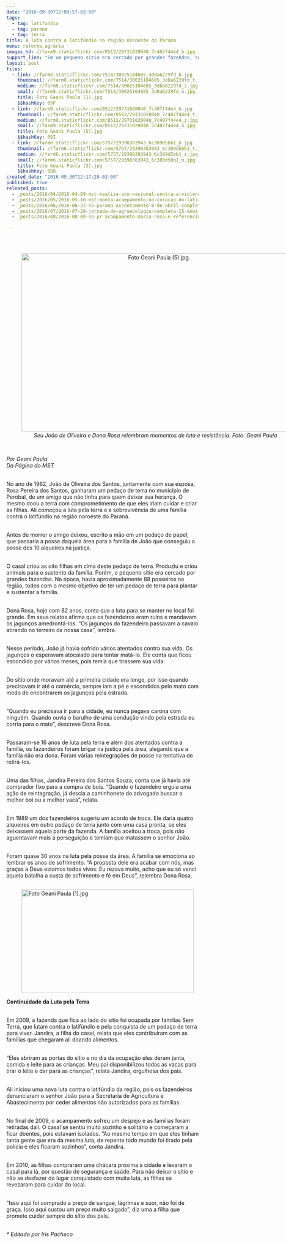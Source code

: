 ```yaml
---
date: "2016-09-30T12:09:57-03:00"
tags:
  - tag: latifundio
  - tag: paraná
  - tag: terra
title: A luta contra o latifúndio na região noroeste do Paraná
menu: reforma agrária
images_hd: //farm9.staticflickr.com/8512/29731020040_7c407f44e4_b.jpg
support_line: "Em um pequeno sitio era cercado por grandes fazendas, seu João de Oliveira e sua família, enfrentou  quase 30 anos de luta pela terra e de sobrevivência contra o latifúndio"
layout: post
files:
  - link: //farm8.staticflickr.com/7514/30025104605_3d8a6229fd_b.jpg
    thumbnail: //farm8.staticflickr.com/7514/30025104605_3d8a6229fd_t.jpg
    medium: //farm8.staticflickr.com/7514/30025104605_3d8a6229fd_z.jpg
    small: //farm8.staticflickr.com/7514/30025104605_3d8a6229fd_n.jpg
    title: Foto Geani Paula (1).jpg
    $$hashKey: 09F
  - link: //farm9.staticflickr.com/8512/29731020040_7c407f44e4_b.jpg
    thumbnail: //farm9.staticflickr.com/8512/29731020040_7c407f44e4_t.jpg
    medium: //farm9.staticflickr.com/8512/29731020040_7c407f44e4_z.jpg
    small: //farm9.staticflickr.com/8512/29731020040_7c407f44e4_n.jpg
    title: Foto Geani Paula (5).jpg
    $$hashKey: 09I
  - link: //farm6.staticflickr.com/5757/29398383943_6c389d5bb1_b.jpg
    thumbnail: //farm6.staticflickr.com/5757/29398383943_6c389d5bb1_t.jpg
    medium: //farm6.staticflickr.com/5757/29398383943_6c389d5bb1_z.jpg
    small: //farm6.staticflickr.com/5757/29398383943_6c389d5bb1_n.jpg
    title: Foto Geani Paula (3).jpg
    $$hashKey: 0B8
created_date: "2016-09-30T12:17:28-03:00"
published: true
releated_posts:
  - _posts/2016/04/2016-04-09-mst-realiza-ato-nacional-contra-a-violencia-em-solidariedade-as-familias-dos-mortos-e-pela-reforma-agraria-em-quedas-do-iguacu.md
  - _posts/2016/05/2016-05-16-mst-monta-acampamento-no-coracao-do-latifundio-gaucho.md
  - _posts/2016/06/2016-06-22-no-parana-assentamento-8-de-abril-completa-19-anos.md
  - _posts/2016/07/2016-07-28-jornada-de-agroecologia-completa-15-anos-e-registra-avancos-na-educacao-no-campo.md
  - _posts/2016/08/2016-08-09-no-pr-acampamento-maria-rosa-e-referencia-em-producao-de-alimentos-saudaveis.md

---
```

<p>&nbsp;</p>

<div style="text-align:center">
<figure class="image" style="display:inline-block"><img alt="Foto Geani Paula (5).jpg" height="467" src="//farm9.staticflickr.com/8512/29731020040_7c407f44e4_b.jpg" width="700" />
<figcaption><em>Seu Jo&atilde;o de Oliveira e Dona Rosa relembram momentos de luta e resist&ecirc;ncia. Foto: Geani Paula</em></figcaption>
</figure>
</div>

<p><br />
<em>Por Geani Paula<br />
Da P&aacute;gina do MST</em></p>

<p><br />
No ano de 1962, Jo&atilde;o de Oliveira dos Santos, juntamente com sua esposa, Rosa Pereira dos Santos, ganharam um peda&ccedil;o de terra no munic&iacute;pio de Perobal, de um amigo que n&atilde;o tinha para quem deixar sua heran&ccedil;a. O mesmo doou a terra com comprometimento de que eles iriam cuidar e criar as filhas. Ali come&ccedil;ou a luta pela terra e a sobreviv&ecirc;ncia de uma fam&iacute;lia contra o latif&uacute;ndio na regi&atilde;o noroeste do Paran&aacute;.</p>

<p><br />
Antes de morrer o amigo deixou, escrito a m&atilde;o em um peda&ccedil;o de papel, que passaria a posse daquela &aacute;rea para a fam&iacute;lia de Jo&atilde;o que conseguiu a posse dos 10 alqueires na justi&ccedil;a.</p>

<p><br />
O casal criou as oito filhas em cima deste peda&ccedil;o de terra. Produziu e criou animais para o sustento da fam&iacute;lia. Por&eacute;m, o pequeno sitio era cercado por grandes fazendas. Na &eacute;poca, havia aproximadamente 88 posseiros na regi&atilde;o, todos com o mesmo objetivo de ter um peda&ccedil;o de terra para plantar e sustentar a fam&iacute;lia.</p>

<p><br />
Dona Rosa, hoje com 82 anos, conta que a luta para se manter no local foi grande. Em seus relatos afirma que os fazendeiros eram ruins e mandavam os jagun&ccedil;os amedront&aacute;-los. &ldquo;Os jagun&ccedil;os do fazendeiro passavam a cavalo atirando no terreiro da nossa casa&rdquo;, lembra.</p>

<p><br />
Nesse per&iacute;odo, Jo&atilde;o j&aacute; havia sofrido v&aacute;rios atentados contra sua vida. Os jagun&ccedil;os o esperavam atocaiado para tentar mat&aacute;-lo. Ele conta que ficou escondido por v&aacute;rios meses, pois temia que tirassem sua vida.</p>

<p><br />
Do s&iacute;tio onde moravam at&eacute; a primeira cidade era longe, por isso quando precisavam ir at&eacute; o com&eacute;rcio, sempre iam a p&eacute; e escondidos pelo mato com medo de encontrarem os jagun&ccedil;os pela estrada.</p>

<p><br />
&ldquo;Quando eu precisava ir para a cidade, eu nunca pegava carona com ningu&eacute;m. Quando ouvia o barulho de uma condu&ccedil;&atilde;o vindo pela estrada eu corria para o mato&rdquo;, descreve Dona Rosa.</p>

<p><br />
Passaram-se 16 anos de luta pela terra e al&eacute;m dos atentados contra a fam&iacute;lia, os fazendeiros foram brigar na justi&ccedil;a pela &aacute;rea, alegando que a fam&iacute;lia n&atilde;o era dona. Foram v&aacute;rias reintegra&ccedil;&otilde;es de posse na tentativa de retir&aacute;-los.</p>

<p><br />
Uma das filhas, Jandira Pereira dos Santos Souza, conta que j&aacute; havia at&eacute; comprador fixo para a compra de bois. &ldquo;Quando o fazendeiro erguia uma a&ccedil;&atilde;o de reintegra&ccedil;&atilde;o, j&aacute; descia a caminhonete do advogado buscar o melhor boi ou a melhor vaca&rdquo;, relata.</p>

<p><br />
Em 1989 um dos fazendeiros sugeriu um acordo de troca. Ele daria quatro alqueires em outro peda&ccedil;o de terra junto com uma casa pronta, se eles deixassem aquela parte da fazenda. A fam&iacute;lia aceitou a troca, pois n&atilde;o aguentavam mais a persegui&ccedil;&atilde;o e temiam que matassem o senhor Jo&atilde;o.</p>

<p><br />
Foram quase 30 anos na luta pela posse da &aacute;rea. A fam&iacute;lia se emociona ao lembrar os anos de sofrimento. &ldquo;A proposta dele era acabar com n&oacute;s, mas gra&ccedil;as a Deus estamos todos vivos. Eu rezava muito, acho que eu s&oacute; venci aquela batalha a custa de sofrimento e f&eacute; em Deus&rdquo;, relembra Dona Rosa.</p>

<figure class="image" style="float:left"><img alt="Foto Geani Paula (1).jpg" height="271" src="//farm8.staticflickr.com/7514/30025104605_3d8a6229fd_b.jpg" width="450" />
<figcaption></figcaption>
</figure>

<p><br />
<strong>Continuidade da Luta pela Terra</strong></p>

<p><br />
Em 2009, a fazenda que fica ao lado do s&iacute;tio foi ocupada por fam&iacute;lias Sem Terra, que lutam contra o latif&uacute;ndio e pela conquista de um peda&ccedil;o de terra para viver. Jandira, a filha do casal, relata que eles contribu&iacute;ram com as fam&iacute;lias que chegaram ali doando alimentos.</p>

<p><br />
&ldquo;Eles abriram as portas do s&iacute;tio e no dia da ocupa&ccedil;&atilde;o eles deram janta, comida e leite para as crian&ccedil;as. Meu pai disponibilizou todas as vacas para tirar o leite e dar para as crian&ccedil;as&rdquo;, relata Jandira, orgulhosa dos pais.</p>

<p><br />
Ali iniciou uma nova luta contra o latif&uacute;ndio da regi&atilde;o, pois os fazendeiros denunciaram o senhor Jo&atilde;o para a Secretaria de Agricultura e Abastecimento por ceder alimentos n&atilde;o autorizados para as fam&iacute;lias.</p>

<p><br />
No final de 2009, o acampamento sofreu um despejo e as fam&iacute;lias foram retiradas dali. O casal se sentiu muito sozinho e solit&aacute;rio e come&ccedil;aram a ficar doentes, pois estavam isolados. &ldquo;Ao mesmo tempo em que eles tinham tanta gente que era da mesma luta, de repente todo mundo foi tirado pela pol&iacute;cia e eles ficaram sozinhos&rdquo;, conta Jandira.</p>

<p><br />
Em 2010, as filhas compraram uma ch&aacute;cara pr&oacute;xima &agrave; cidade e levaram o casal para l&aacute;, por quest&atilde;o de seguran&ccedil;a e sa&uacute;de. Para n&atilde;o deixar o s&iacute;tio e n&atilde;o se desfazer do lugar conquistado com muita luta, as filhas se revezaram para cuidar do local.</p>

<p><br />
&ldquo;Isso aqui foi comprado a pre&ccedil;o de sangue, l&aacute;grimas e suor, n&atilde;o foi de gra&ccedil;a. Isso aqui custou um pre&ccedil;o muito salgado&rdquo;, diz uma a filha que promete cuidar sempre do s&iacute;tio dos pais.</p>

<p><br />
<em>* Editado por Iris Pacheco</em></p>
